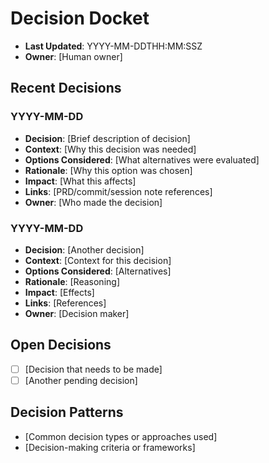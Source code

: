 # Decision Docket

- **Last Updated**: YYYY-MM-DDTHH:MM:SSZ
- **Owner**: [Human owner]

## Recent Decisions

### YYYY-MM-DD
- **Decision**: [Brief description of decision]
- **Context**: [Why this decision was needed]
- **Options Considered**: [What alternatives were evaluated]
- **Rationale**: [Why this option was chosen]
- **Impact**: [What this affects]
- **Links**: [PRD/commit/session note references]
- **Owner**: [Who made the decision]

### YYYY-MM-DD
- **Decision**: [Another decision]
- **Context**: [Context for this decision]
- **Options Considered**: [Alternatives]
- **Rationale**: [Reasoning]
- **Impact**: [Effects]
- **Links**: [References]
- **Owner**: [Decision maker]

## Open Decisions
- [ ] [Decision that needs to be made]
- [ ] [Another pending decision]

## Decision Patterns
- [Common decision types or approaches used]
- [Decision-making criteria or frameworks]
